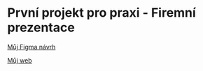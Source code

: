 # První projekt pro praxi - Firemní prezentace

[Můj Figma návrh](https://www.figma.com/file/jerqWkmqksXuO3lAmoXaXa/WEB_Bumb%C3%A1lek?node-id=0%3A1&t=UeyoZgcV2VsuDrNw-1)

[Můj web](https://github.com/pslib-cz/2022l3web-pppp-SBumbalek.git)

